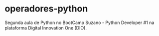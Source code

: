 # operadores-python
Segunda aula de Python no BootCamp Suzano - Python Developer #1 na plataforma Digital Innovation One (DIO).
